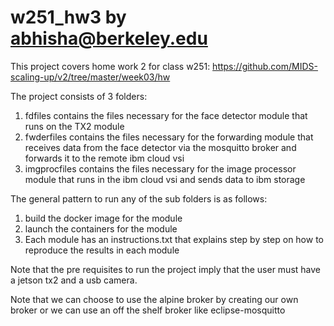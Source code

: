 # w251_hw3 by abhisha@berkeley.edu

This project covers home work 2 for class w251: https://github.com/MIDS-scaling-up/v2/tree/master/week03/hw

The project consists of 3 folders:
1. fdfiles contains the files necessary for the face detector module that runs on the TX2 module
2. fwderfiles contains the files necessary for the forwarding module that receives data from the face detector via the mosquitto broker and forwards it to the remote ibm cloud vsi
3. imgprocfiles contains the files necessary for the image processor module that runs in the ibm cloud vsi and sends data to ibm storage

The general pattern to run any of the sub folders is as follows:
1. build the docker image for the module
2. launch the containers for the module
3. Each module has an instructions.txt that explains step by step on how to reproduce the results in each module

Note that the pre requisites to run the project imply that the user must have a jetson tx2 and a usb camera.

Note that we can choose to use the alpine broker by creating our own broker or we can use an off the shelf broker like eclipse-mosquitto
